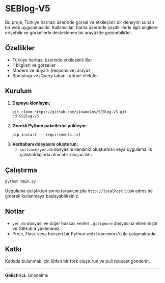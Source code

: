 # SEBlog-V5

Bu proje, Türkiye haritası üzerinde görsel ve etkileşimli bir deneyim sunan bir web uygulamasıdır. Kullanıcılar, harita üzerinde çeşitli illerle ilgili bilgilere erişebilir ve görsellerle desteklenen bir arayüzde gezinebilirler.

## Özellikler
- Türkiye haritası üzerinde etkileşimli iller
- İl bilgileri ve görseller
- Modern ve duyarlı (responsive) arayüz
- Bootstrap ve jQuery tabanlı görsel efektler

## Kurulum
1. **Depoyu klonlayın:**
   ```sh
   git clone https://github.com/sinanelms/SEBlog-V5.git
   cd SEBlog-V5
   ```
2. **Gerekli Python paketlerini yükleyin:**
   ```sh
   pip install -r requirements.txt
   ```
3. **Veritabanı dosyasını oluşturun:**
   - `instance/yer.db` dosyasını kendiniz oluşturmalı veya uygulama ilk çalıştırıldığında otomatik oluşacaktır.

## Çalıştırma
```sh
python main.py
```

Uygulama çalıştıktan sonra tarayıcınızda `http://localhost:5000` adresine giderek kullanmaya başlayabilirsiniz.

## Notlar
- `yer.db` dosyası ve diğer hassas veriler `.gitignore` dosyasına eklenmiştir ve GitHub'a yüklenmez.
- Proje, Flask veya benzeri bir Python web framework'ü ile çalışmaktadır.

## Katkı
Katkıda bulunmak için lütfen bir fork oluşturun ve pull request gönderin.

---

**Geliştirici:** sinanelms 